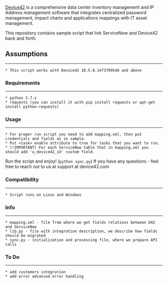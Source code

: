 [Device42](http://www.device42.com/) is a comprehensive data center inventory management and IP Address management software
that integrates centralized password management, impact charts and applications mappings with IT asset management.

This repository contains sample script that link ServiceNow and Device42 back and forth.

## Assumptions
-----------------------------
    * This script works with Device42 10.5.0.1473709546 and above


### Requirements
-----------------------------
    * python 2.7.x
    * requests (you can install it with pip install requests or apt-get install python-requests)


### Usage
-----------------------------
	* For proper run script you need to add mapping.xml, then put credentials and fields as in sample.
	* Put <task> enable attribute to true for tasks that you want to run.
	* (!IMPORTANT) For each ServiceNow table that in mapping.xml you should add 'u_device42_id' custom field.

Run the script and enjoy! (`python sync.py`)
If you have any questions - feel free to reach out to us at support at device42.com


### Compatibility
-----------------------------
    * Script runs on Linux and Windows


### Info
-----------------------------
    * mapping.xml - file from where we get fields relations between D42 and ServiceNow
    * lib.py - file with integration description, we describe how fields should be migrated
    * sync.py - initialization and processing file, where we prepare API calls


### To Do
-----------------------------
    * add customers integration
    * add error advanced error handling
